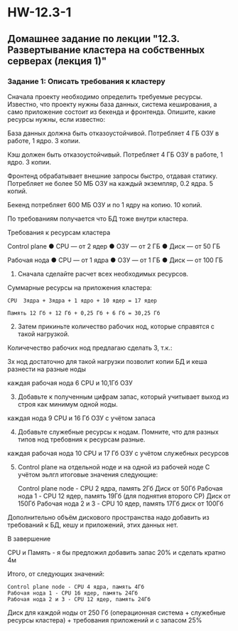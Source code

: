 # HW-12.3-1

## Домашнее задание по лекции "12.3. Развертывание кластера на собственных серверах (лекция 1)"

### Задание 1: Описать требования к кластеру

Сначала проекту необходимо определить требуемые ресурсы. 
Известно, что проекту нужны база данных, система кеширования, а само приложение состоит из бекенда и фронтенда. 
Опишите, какие ресурсы нужны, если известно:

База данных должна быть отказоустойчивой. Потребляет 4 ГБ ОЗУ в работе, 1 ядро. 3 копии.

Кэш должен быть отказоустойчивый. Потребляет 4 ГБ ОЗУ в работе, 1 ядро. 3 копии.

Фронтенд обрабатывает внешние запросы быстро, отдавая статику. Потребляет не более 50 МБ ОЗУ на каждый экземпляр, 0.2 ядра. 5 копий.

Бекенд потребляет 600 МБ ОЗУ и по 1 ядру на копию. 10 копий.

По требованиям получается что БД тоже внутри кластера.

Требования к ресурсам кластера


Control plane
    ● CPU — от 2 ядер
    ● ОЗУ — от 2 ГБ
    ● Диск — от 50 ГБ

Рабочая нода
    ● CPU — от 1 ядра
    ● ОЗУ — от 1 ГБ
    ● Диск — от 100 ГБ



1. Сначала сделайте расчет всех необходимых ресурсов.


Суммарные ресурсы на приложения кластера:

    CPU  3ядра + 3ядра + 1 ядро + 10 ядер = 17 ядер

    Память 12 Гб + 12 Гб + 0,25 Гб + 6 Гб = 30,25 Гб

2. Затем прикиньте количество рабочих нод, которые справятся с такой нагрузкой.

Количечество рабочих нод предлагаю сделать 3, т.к.:

  3х нод достаточно для такой нагрузки
  позволит копии БД и кеша разнести на разные ноды

  каждая рабочая нода 6 CPU и 10,1Гб ОЗУ

3. Добавьте к полученным цифрам запас, который учитывает выход из строя как минимум одной ноды.

  каждая нода 9 CPU и 16 Гб ОЗУ с учётом запаса

4. Добавьте служебные ресурсы к нодам. Помните, что для разных типов нод требовния к ресурсам разные.


каждая рабочая нода 10 CPU и 17 Гб ОЗУ с учётом служебных ресурсов

5. Control plane на отдельной ноде и на одной из рабочей ноде
С учётом эьлгл итоговые значения следующие:

    Control plane node - CPU 2 ядра, память 2Гб Диск от 50Гб
    Рабочая нода 1 - CPU 12 ядер, память 19Гб (для поднятия второго СР) Диск от 150Гб
    Рабочая нода 2 и 3 - CPU 10 ядер, память 17Гб диск от 100Гб

Дополнительно объём дискового пространства надо добавить из требований к БД, кешу и приложений, 
этих данных нет.

В завершение 

CPU и Память - я бы предложил добавить запас 20% и сделать кратно 4м

Итого, от следующих значений:

    Control plane node - CPU 4 ядра, память 4Гб
    Рабочая нода 1 - CPU 16 ядер, память 24Гб
    Рабочая нода 2 и 3 - CPU 12 ядер, память 24Гб

Диск для каждой ноды от 250 Гб (операционная система + служебные ресурсы кластера) + требования приложений и с запасом 25%



